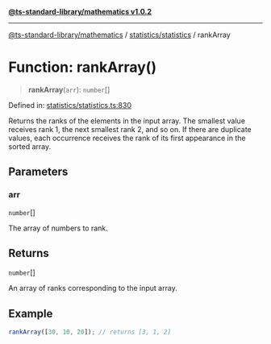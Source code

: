 [**@ts-standard-library/mathematics v1.0.2**](../../../README.md)

***

[@ts-standard-library/mathematics](../../../README.md) / [statistics/statistics](../README.md) / rankArray

# Function: rankArray()

> **rankArray**(`arr`): `number`[]

Defined in: [statistics/statistics.ts:830](https://github.com/gabaudette/ts-stdlib/blob/4a412e6fb273dc9fcab54b84c05921f52dac4b3f/packages/mathematics/src/statistics/statistics.ts#L830)

Returns the ranks of the elements in the input array.
The smallest value receives rank 1, the next smallest rank 2, and so on.
If there are duplicate values, each occurrence receives the rank of its first appearance in the sorted array.

## Parameters

### arr

`number`[]

The array of numbers to rank.

## Returns

`number`[]

An array of ranks corresponding to the input array.

## Example

```typescript
rankArray([30, 10, 20]); // returns [3, 1, 2]
```
